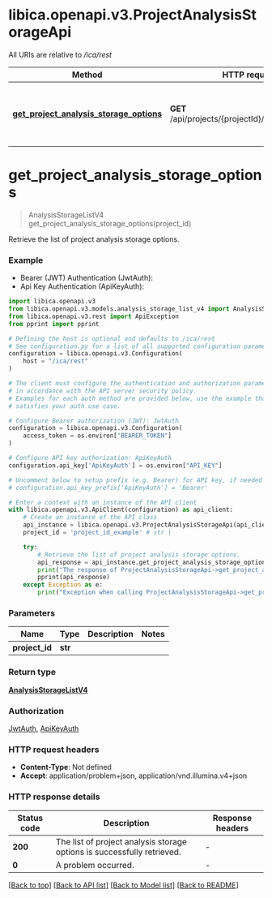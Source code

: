 # libica.openapi.v3.ProjectAnalysisStorageApi

All URIs are relative to */ica/rest*

Method | HTTP request | Description
------------- | ------------- | -------------
[**get_project_analysis_storage_options**](ProjectAnalysisStorageApi.md#get_project_analysis_storage_options) | **GET** /api/projects/{projectId}/analysisStorages | Retrieve the list of project analysis storage options.


# **get_project_analysis_storage_options**
> AnalysisStorageListV4 get_project_analysis_storage_options(project_id)

Retrieve the list of project analysis storage options.

### Example

* Bearer (JWT) Authentication (JwtAuth):
* Api Key Authentication (ApiKeyAuth):

```python
import libica.openapi.v3
from libica.openapi.v3.models.analysis_storage_list_v4 import AnalysisStorageListV4
from libica.openapi.v3.rest import ApiException
from pprint import pprint

# Defining the host is optional and defaults to /ica/rest
# See configuration.py for a list of all supported configuration parameters.
configuration = libica.openapi.v3.Configuration(
    host = "/ica/rest"
)

# The client must configure the authentication and authorization parameters
# in accordance with the API server security policy.
# Examples for each auth method are provided below, use the example that
# satisfies your auth use case.

# Configure Bearer authorization (JWT): JwtAuth
configuration = libica.openapi.v3.Configuration(
    access_token = os.environ["BEARER_TOKEN"]
)

# Configure API key authorization: ApiKeyAuth
configuration.api_key['ApiKeyAuth'] = os.environ["API_KEY"]

# Uncomment below to setup prefix (e.g. Bearer) for API key, if needed
# configuration.api_key_prefix['ApiKeyAuth'] = 'Bearer'

# Enter a context with an instance of the API client
with libica.openapi.v3.ApiClient(configuration) as api_client:
    # Create an instance of the API class
    api_instance = libica.openapi.v3.ProjectAnalysisStorageApi(api_client)
    project_id = 'project_id_example' # str | 

    try:
        # Retrieve the list of project analysis storage options.
        api_response = api_instance.get_project_analysis_storage_options(project_id)
        print("The response of ProjectAnalysisStorageApi->get_project_analysis_storage_options:\n")
        pprint(api_response)
    except Exception as e:
        print("Exception when calling ProjectAnalysisStorageApi->get_project_analysis_storage_options: %s\n" % e)
```



### Parameters


Name | Type | Description  | Notes
------------- | ------------- | ------------- | -------------
 **project_id** | **str**|  | 

### Return type

[**AnalysisStorageListV4**](AnalysisStorageListV4.md)

### Authorization

[JwtAuth](../README.md#JwtAuth), [ApiKeyAuth](../README.md#ApiKeyAuth)

### HTTP request headers

 - **Content-Type**: Not defined
 - **Accept**: application/problem+json, application/vnd.illumina.v4+json

### HTTP response details

| Status code | Description | Response headers |
|-------------|-------------|------------------|
**200** | The list of project analysis storage options is successfully retrieved. |  -  |
**0** | A problem occurred. |  -  |

[[Back to top]](#) [[Back to API list]](../README.md#documentation-for-api-endpoints) [[Back to Model list]](../README.md#documentation-for-models) [[Back to README]](../README.md)

